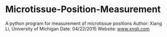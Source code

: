 # Microtissue-Position-Measurement

A python program for measurement of microtissue positions
Author: Xiang Li, University of Michigan
Date: 04/22/2015
Website: www.xngli.com